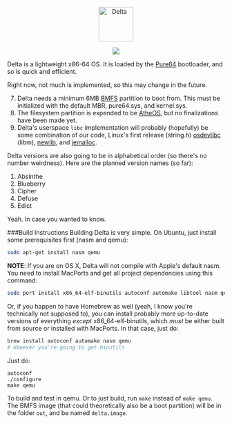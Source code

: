 <p align="center">
  <img alt="Delta" src="http://s18.postimg.org/xjr7aiau1/delta.png" height="80" />
</p>
<p align="center">
  <a href="https://travis-ci.org/aventuretech/delta"><img src="https://travis-ci.org/aventuretech/delta.svg?branch=master" /></a>
</p>

Delta is a lightweight x86-64 OS. It is loaded by the [Pure64](https://github.com/ReturnInfinity/Pure64) bootloader, and so is quick and efficient. 

Right now, not much is implemented, so this may change in the future.

7. Delta needs a minimum 6MB [BMFS](https://github.com/ReturnInfinity/BMFS/wiki/BareMetal-File-System) partition to boot from. This must be initialized with the default MBR, pure64.sys, and kernel.sys.
56. The filesystem partition is expended to be [AtheOS](https://en.wikipedia.org/wiki/AtheOS_File_System), but no finalizations have been made yet.
90. Delta's userspace `libc` implementation will probably (hopefully) be some combination of our code, Linux's first release (string.h) [osdevlibc](https://code.google.com/p/osdevlibc/) (libm), [newlib](https://sourceware.org/newlib/), and [jemalloc](http://www.canonware.com/jemalloc/).

Delta versions are also going to be in alphabetical order (so there's no number weirdness). Here are the planned version names (so far):

1. Absinthe
2. Blueberry
3. Cipher
4. Defuse
5. Edict

Yeah. In case you wanted to know.

###Build Instructions
Building Delta is very simple. On Ubuntu, just install some prerequisites first (nasm and qemu):
``` bash
sudo apt-get install nasm qemu
```

**NOTE**: If you are on OS X, Delta will not compile with Apple's default nasm. You need to install MacPorts and get all project dependencies using this command:
``` bash
sudo port install x86_64-elf-binutils autoconf automake libtool nasm qemu
```

Or, if you happen to have Homebrew as well (yeah, I know you're technically not supposed to), you can install probably more up-to-date versions of everything *except* x86_64-elf-binutils, which *must* be either built from source or installed with MacPorts. In that case, just do:
```bash
brew install autoconf automake nasm qemu
# However you're going to get binutils
```

Just do:

```
autoconf
./configure
make qemu
```
To build and test in qemu. Or to just build, run `make` instead of `make qemu`. The BMFS image (that could theoretically also be a boot partition) will be in the folder `out`, and be named `delta.image`.
